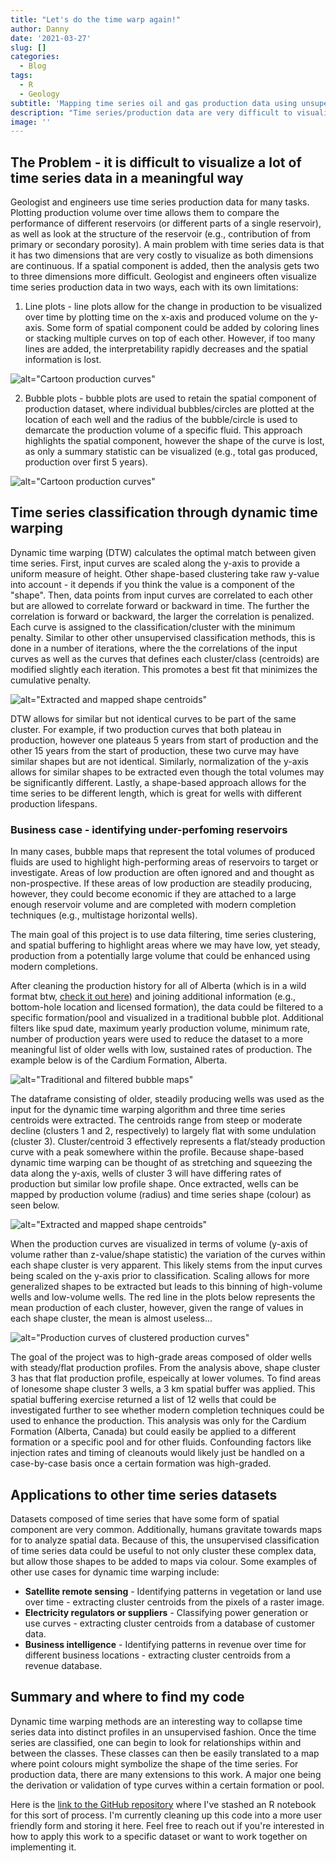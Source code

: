 ```yaml
---
title: "Let's do the time warp again!"
author: Danny
date: '2021-03-27'
slug: []
categories:
  - Blog
tags:
  - R
  - Geology
subtitle: 'Mapping time series oil and gas production data using unsupervised classification'
description: "Time series/production data are very difficult to visualize. This project attempts to change that by using dynamic time warping to classify an entire pool's worth of production data into multiple type curves."
image: ''
---
```


## The Problem - it is difficult to visualize a lot of time series data in a meaningful way

Geologist and engineers use time series production data for many tasks. Plotting production volume over time allows them to compare the performance of different reservoirs (or different parts of a single reservoir), as well as look at the structure of the reservoir (e.g., contribution of from primary or secondary porosity). A main problem with time series data is that it has two dimensions that are very costly to visualize as both dimensions are continuous. If a spatial component is added, then the analysis gets two to three dimensions more difficult. Geologist and engineers often visualize time series production data in two ways, each with its own limitations:

1. Line plots - line plots allow for the change in production to be visualized over time by plotting time on the x-axis and produced volume on the y-axis. Some form of spatial component could be added by coloring lines or stacking multiple curves on top of each other. However, if too many lines are added, the interpretability rapidly decreases and the spatial information is lost.

![alt="Cartoon production curves" ](/img/2021-03-16-let-s-do-the-time-warp-again/ProductionCurves100.png)



2. Bubble plots - bubble plots are used to retain the spatial component of production dataset, where individual bubbles/circles are plotted at the location of each well and the radius of the bubble/circle is used to demarcate the production volume of a specific fluid. This approach highlights the spatial component, however the shape of the curve is lost, as only a summary statistic can be visualized (e.g., total gas produced, production over first 5 years).


![alt="Cartoon production curves" ](/img/2021-03-16-let-s-do-the-time-warp-again/BubbleMapCartoon100.png)

## Time series classification through dynamic time warping

Dynamic time warping (DTW) calculates the optimal match between given time series. First, input curves are scaled along the y-axis to provide a uniform measure of height. Other shape-based clustering take raw y-value into account - it depends if you think the value is a component of the "shape". Then, data points from input curves are correlated to each other but are allowed to correlate forward or backward in time. The further the correlation is forward or backward, the larger the correlation is penalized. Each curve is assigned to the classification/cluster with the minimum penalty. Similar to other other unsupervised classification methods, this is done in a number of iterations, where the the correlations of the input curves as well as the curves that defines each cluster/class (centroids) are modified slightly each iteration. This promotes a best fit that minimizes the cumulative penalty.    


![alt="Extracted and mapped shape centroids" ](/img/2021-03-16-let-s-do-the-time-warp-again/DTWExample100.png)

DTW allows for similar but not identical curves to be part of the same cluster. For example, if two production curves that both plateau in production, however one plateaus 5 years from start of production and the other 15 years from the start of production, these two curve may have similar shapes but are not identical. Similarly, normalization of the y-axis allows for similar shapes to be extracted even though the total volumes may be significantly different. Lastly, a shape-based approach allows for the time series to be different length, which is great for wells with different production lifespans.

### Business case - identifying under-perfoming reservoirs
In many cases, bubble maps that represent the total volumes of produced fluids are used to highlight high-performing areas of reservoirs to target or investigate. Areas of low production are often ignored and and thought as non-prospective. If these areas of low production are steadily producing, however, they could become economic if they are attached to a large enough reservoir volume and are completed with modern completion techniques (e.g., multistage horizontal wells). 

The main goal of this project is to use data filtering, time series clustering, and spatial buffering to highlight areas where we may have low, yet steady, production from a potentially large volume that could be enhanced using modern completions.

After cleaning the production history for all of Alberta (which is in a wild format btw, [check it out here](https://static.aer.ca/prd/2020-09/well-production-data-all-alberta-layout-file.docx)) and joining additional information (e.g., bottom-hole location and licensed formation), the data could be filtered to a specific formation/pool and visualized in a traditional bubble plot. Additional filters like spud date, maximum yearly production volume, minimum rate, number of production years were used to reduce the dataset to a more meaningful list of older wells with low, sustained rates of production. The example below is of the Cardium Formation, Alberta.

![alt="Traditional and filtered bubble maps" ](/img/2021-03-16-let-s-do-the-time-warp-again/BubbleMaps100.png)

The dataframe consisting of older, steadily producing wells was used as the input for the dynamic time warping algorithm and three time series centroids were extracted. The centroids range from steep or moderate decline (clusters 1 and 2, respectively) to largely flat with some undulation (cluster 3). Cluster/centroid 3 effectively represents a flat/steady production curve with a peak somewhere within the profile. Because shape-based dynamic time warping can be thought of as stretching and squeezing the data along the y-axis, wells of cluster 3 will have differing rates of production but similar low profile shape. Once extracted, wells can be mapped by production volume (radius) and time series shape (colour) as seen below.


![alt="Extracted and mapped shape centroids" ](/img/2021-03-16-let-s-do-the-time-warp-again/ClustersImage100.png)

When the production curves are visualized in terms of volume (y-axis of volume rather than z-value/shape statistic) the variation of the curves within each shape cluster is very apparent. This likely stems from the input curves being scaled on the y-axis prior to classification. Scaling allows for more generalized shapes to be extracted but leads to this binning of high-volume wells and low-volume wells. The red line in the plots below represents the mean production of each cluster, however, given the range of values in each shape cluster, the mean is almost useless...

![alt="Production curves of clustered production curves" ](/img/2021-03-16-let-s-do-the-time-warp-again/ClusterProdCurves_3Cluster100.png)

The goal of the project was to high-grade areas composed of older wells with steady/flat production profiles. From the analysis above, shape cluster 3 has that flat production profile, espeically at lower volumes. To find areas of lonesome shape cluster 3 wells, a 3 km spatial buffer was applied. This spatial buffering exercise returned a list of 12 wells that could be investigated further to see whether modern completion techniques could be used to enhance the production. This analysis was only for the Cardium Formation (Alberta, Canada) but could easily be applied to a different formation or a specific pool and for other fluids. Confounding factors like injection rates and timing of cleanouts would likely just be handled on a case-by-case basis once a certain formation was high-graded. 

## Applications to other time series datasets

Datasets composed of time series that have some form of spatial component are very common. Additionally, humans gravitate towards maps for to analyze spatial data. Because of this, the unsupervised classification of time series data could be useful to not only cluster these complex data, but allow those shapes to be added to maps via colour. Some examples of other use cases for dynamic time warping include:
- **Satellite remote sensing** - Identifying patterns in vegetation or land use over time - extracting cluster centroids from the pixels of a raster image.
- **Electricity regulators or suppliers** - Classifying power generation or use curves - extracting cluster centroids from a database of customer data.
- **Business intelligence** - Identifying patterns in revenue over time for different business locations - extracting cluster centroids from a revenue database.


## Summary and where to find my code

Dynamic time warping methods are an interesting way to collapse time series data into distinct profiles in an unsupervised fashion. Once the time series are classified, one can begin to look for relationships within and between the classes.  These classes can then be easily translated to a map where point colours might symbolize the shape of the time series. For production data, there are many extensions to this work. A major one being the derivation or validation of type curves within a certain formation or pool.   

Here is the [link to the GitHub repository](https://github.com/ActiveMargins/ProductionMapping) where I've stashed an R notebook for this sort of process. I'm currently cleaning up this code into a more user friendly form and storing it here. Feel free to reach out if you're interested in how to apply this work to a specific dataset or want to work together on implementing it.